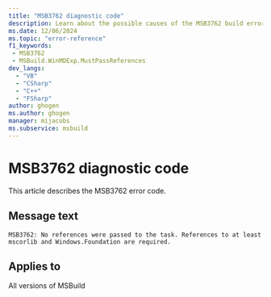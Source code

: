 ```yaml
---
title: "MSB3762 diagnostic code"
description: Learn about the possible causes of the MSB3762 build error, and get troubleshooting tips.
ms.date: 12/06/2024
ms.topic: "error-reference"
f1_keywords:
 - MSB3762
 - MSBuild.WinMDExp.MustPassReferences
dev_langs:
  - "VB"
  - "CSharp"
  - "C++"
  - "FSharp"
author: ghogen
ms.author: ghogen
manager: mijacobs
ms.subservice: msbuild
---
```


# MSB3762 diagnostic code

<!-- :::ErrorDefinitionDescription::: -->
<!-- :::editable-content name="introDescription"::: -->
This article describes the MSB3762 error code.
<!-- :::editable-content-end::: -->

## Message text

`MSB3762: No references were passed to the task. References to at least mscorlib and Windows.Foundation are required.`

<!-- :::editable-content name="postOutputDescription"::: -->
<!--
{StrBegin="MSB3762: "}
-->
<!-- :::editable-content-end::: -->
<!-- :::ErrorDefinitionDescription-end::: -->

## Applies to

All versions of MSBuild
